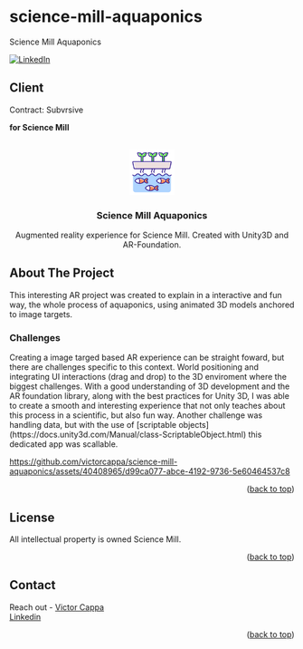 # science-mill-aquaponics
Science Mill Aquaponics 

<div id="top"></div>

[![LinkedIn][linkedin-shield]][linkedin-url]

<h2>Client</h2>
<p>Contract: Subvrsive</p>
<p><b>for Science Mill</b></p>


<!-- PROJECT LOGO -->
 

<br />
<div align="center">
  <a href="https://github.com/victorcappa/science-mill-aquaponics">
    <img src="logo.png" alt="Logo" width="80" height="80">
  </a>

<h3 align="center">Science Mill Aquaponics </h3>

  <p align="center">
Augmented reality experience for Science Mill. Created with Unity3D and AR-Foundation.
  </p>
 
</div>



<!-- ABOUT THE PROJECT -->
## About The Project

 
<p align="left">
 <p> This interesting AR project was created to explain in a interactive and fun way, the whole process of aquaponics, using animated 3D models anchored to image targets.</p>
 
  <h3>Challenges</h3
   <p>
     Creating a image targed based AR experience can be straight foward, but there are challenges specific to this context. World positioning and integrating UI interactions (drag and drop) to the 3D enviroment where the biggest challenges. With a good understanding of 3D development and the AR foundation library, along with the best practices for Unity 3D, I was able to create a smooth and interesting experience that not only teaches about this process in a scientific, but also fun way. Another challenge was handling data, but with the use of [scriptable objects](https://docs.unity3d.com/Manual/class-ScriptableObject.html) this dedicated app was scallable.
   </p>

 

https://github.com/victorcappa/science-mill-aquaponics/assets/40408965/d99ca077-abce-4192-9736-5e60464537c8



</p>


<p align="right">(<a href="#top">back to top</a>)</p>


<!-- LICENSE -->
## License

All intellectual property is owned Science Mill.

<p align="right">(<a href="#top">back to top</a>)</p>


<!-- CONTACT -->
## Contact

Reach out - <a href = "mailto: victorcappa@imaginar.dev">Victor Cappa</a>
<br>
<a href="https://www.linkedin.com/in/victor-cappa-50839788/">Linkedin</a>

<p align="right">(<a href="#top">back to top</a>)</p>

[linkedin-shield]: https://img.shields.io/badge/-LinkedIn-black.svg?style=for-the-badge&logo=linkedin&colorB=555
[linkedin-url]: https://www.linkedin.com/in/victor-cappa-50839788/

